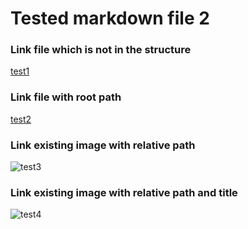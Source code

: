 # Tested markdown file 2

### Link file which is not in the structure
[test1](https://github.com/gardener/gardener/blob/v1.30.0/README.md)

### Link file with root path
[test2](/integration-test/tested-doc/html-tests/testedHTMLFile2.md)

### Link existing image with relative path
![test3](/baseURL/__resources/gardener-docforge-logo_bceaa6.png)

### Link existing image with relative path and title
![test4](/baseURL/__resources/gardener-docforge-logo_bceaa6.png "gardener-docforge-logo")